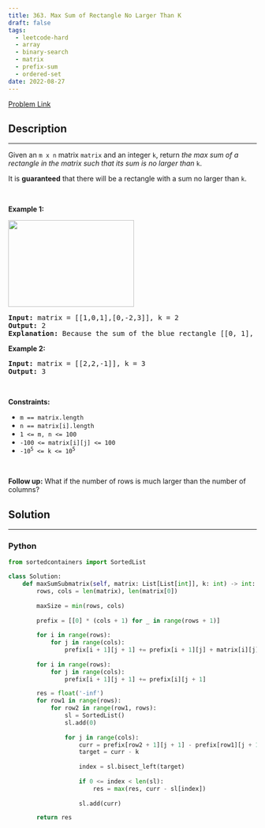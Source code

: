 ```yaml
---
title: 363. Max Sum of Rectangle No Larger Than K
draft: false
tags: 
  - leetcode-hard
  - array
  - binary-search
  - matrix
  - prefix-sum
  - ordered-set
date: 2022-08-27
---
```


[Problem Link](https://leetcode.com/problems/max-sum-of-rectangle-no-larger-than-k/)

## Description

---
<p>Given an <code>m x n</code> matrix <code>matrix</code> and an integer <code>k</code>, return <em>the max sum of a rectangle in the matrix such that its sum is no larger than</em> <code>k</code>.</p>

<p>It is <strong>guaranteed</strong> that there will be a rectangle with a sum no larger than <code>k</code>.</p>

<p>&nbsp;</p>
<p><strong class="example">Example 1:</strong></p>
<img alt="" src="https://assets.leetcode.com/uploads/2021/03/18/sum-grid.jpg" style="width: 255px; height: 176px;" />
<pre>
<strong>Input:</strong> matrix = [[1,0,1],[0,-2,3]], k = 2
<strong>Output:</strong> 2
<strong>Explanation:</strong> Because the sum of the blue rectangle [[0, 1], [-2, 3]] is 2, and 2 is the max number no larger than k (k = 2).
</pre>

<p><strong class="example">Example 2:</strong></p>

<pre>
<strong>Input:</strong> matrix = [[2,2,-1]], k = 3
<strong>Output:</strong> 3
</pre>

<p>&nbsp;</p>
<p><strong>Constraints:</strong></p>

<ul>
	<li><code>m == matrix.length</code></li>
	<li><code>n == matrix[i].length</code></li>
	<li><code>1 &lt;= m, n &lt;= 100</code></li>
	<li><code>-100 &lt;= matrix[i][j] &lt;= 100</code></li>
	<li><code>-10<sup>5</sup> &lt;= k &lt;= 10<sup>5</sup></code></li>
</ul>

<p>&nbsp;</p>
<p><strong>Follow up:</strong> What if the number of rows is much larger than the number of columns?</p>


## Solution

---
### Python
``` py title='max-sum-of-rectangle-no-larger-than-k'
from sortedcontainers import SortedList

class Solution:
    def maxSumSubmatrix(self, matrix: List[List[int]], k: int) -> int:
        rows, cols = len(matrix), len(matrix[0])
        
        maxSize = min(rows, cols)
        
        prefix = [[0] * (cols + 1) for _ in range(rows + 1)]
        
        for i in range(rows):
            for j in range(cols):
                prefix[i + 1][j + 1] += prefix[i + 1][j] + matrix[i][j]
        
        for i in range(rows):
            for j in range(cols):
                prefix[i + 1][j + 1] += prefix[i][j + 1]

        res = float('-inf')
        for row1 in range(rows):
            for row2 in range(row1, rows):
                sl = SortedList()
                sl.add(0)
                
                for j in range(cols):
                    curr = prefix[row2 + 1][j + 1] - prefix[row1][j + 1]
                    target = curr - k
                    
                    index = sl.bisect_left(target)
                    
                    if 0 <= index < len(sl):
                        res = max(res, curr - sl[index])
                    
                    sl.add(curr)

        return res
```


